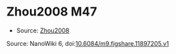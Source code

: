 <a name="material" />

# Zhou2008 M47
<script type="application/ld+json">
  {
    "@context": "https://schema.org/",
    "@type": "ChemicalSubstance",
    "@id": "https://egonw.github.io/nanowiki/nanowiki259.html#material",
    "http://purl.org/dc/terms/conformsTo":
      {
        "@type": "CreativeWork",
        "@id": "https://bioschemas.org/profiles/ChemicalSubstance/0.4-RELEASE/"
      },
    "identfier": "259",
    "name": "Zhou2008 M47",
    "url": "https://egonw.github.io/nanowiki/nanowiki259.html#material",
    "sameAs": "http://127.0.0.1/mediawiki/index.php/Special:URIResolver/Zhou2008_M47"
  }
</script>


* Source: [Zhou2008](Zhou2008.md)


Source: NanoWiki 6, doi:[10.6084/m9.figshare.11897205.v1](https://doi.org/10.6084/m9.figshare.11897205.v1)
